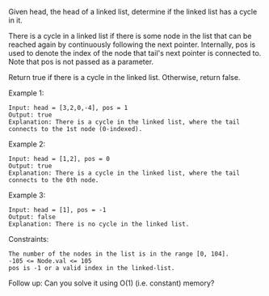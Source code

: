 Given head, the head of a linked list, determine if the linked list has a cycle in it.

There is a cycle in a linked list if there is some node in the list that can be reached again by continuously following the next pointer. Internally, pos is used to denote the index of the node that tail's next pointer is connected to. Note that pos is not passed as a parameter.

Return true if there is a cycle in the linked list. Otherwise, return false.

Example 1:

    Input: head = [3,2,0,-4], pos = 1
    Output: true
    Explanation: There is a cycle in the linked list, where the tail connects to the 1st node (0-indexed).

Example 2:

    Input: head = [1,2], pos = 0
    Output: true
    Explanation: There is a cycle in the linked list, where the tail connects to the 0th node.

Example 3:

    Input: head = [1], pos = -1
    Output: false
    Explanation: There is no cycle in the linked list.

Constraints:

    The number of the nodes in the list is in the range [0, 104].
    -105 <= Node.val <= 105
    pos is -1 or a valid index in the linked-list.

Follow up: Can you solve it using O(1) (i.e. constant) memory?
